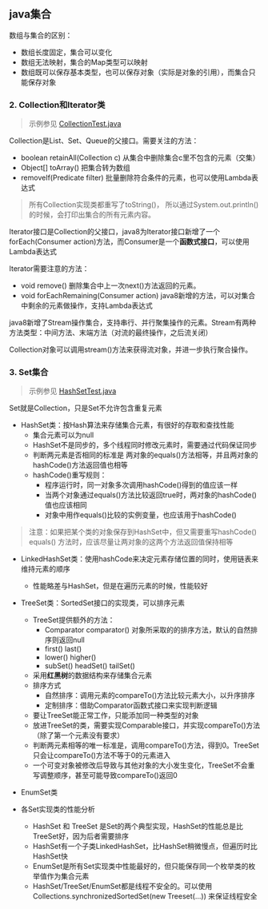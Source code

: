 ## java集合
数组与集合的区别：
- 数组长度固定，集合可以变化
- 数组无法映射，集合的Map类型可以映射
- 数组既可以保存基本类型，也可以保存对象（实际是对象的引用），而集合只能保存对象
### 2. Collection和Iterator类
> 示例参见 [CollectionTest.java](https://github.com/fancyChuan/java-learn/blob/master/javase/src/collection/CollectionTest.java)

Collection是List、Set、Queue的父接口。需要关注的方法：
- boolean retainAll(Collection c) 从集合中删除集合c里不包含的元素（交集）
- Object[] toArray() 把集合转为数组
- removeIf(Predicate filter) 批量删除符合条件的元素，也可以使用Lambda表达式

> 所有Collection实现类都重写了toString()， 所以通过System.out.println()的时候，会打印出集合的所有元素内容。

Iterator接口是Collection的父接口，java8为Iterator接口新增了一个forEach(Consumer action)方法，而Consumer是一个**函数式接口**，可以使用Lambda表达式

Iterator需要注意的方法：
- void remove() 删除集合中上一次next()方法返回的元素。
- void forEachRemaining(Consumer action) java8新增的方法，可以对集合中剩余的元素做操作，支持Lambda表达式

java8新增了Stream操作集合，支持串行、并行聚集操作的元素。Stream有两种方法类型：中间方法、末端方法（对流的最终操作，之后流关闭）

Collection对象可以调用stream()方法来获得流对象，并进一步执行聚合操作。

### 3. Set集合
>示例参见 [HashSetTest.java](https://github.com/fancyChuan/java-learn/blob/master/javase/src/collection/HashSetTest.java)

Set就是Collection，只是Set不允许包含重复元素

- HashSet类：按Hash算法来存储集合元素，有很好的存取和查找性能
    - 集合元素可以为null
    - HashSet不是同步的，多个线程同时修改元素时，需要通过代码保证同步
    - 判断两元素是否相同的标准是 两对象的equals()方法相等，并且两对象的hashCode()方法返回值也相等
    - hashCode()重写规则：
        - 程序运行时，同一对象多次调用hashCode()得到的值应该一样
        - 当两个对象通过equals()方法比较返回true时，两对象的hashCode()值也应该相同
        - 对象中用作equals()比较的实例变量，也应该用于hashCode()
> 注意：如果把某个类的对象保存到HashSet中，但又需要重写hashCode() equals() 方法时，应该尽量让两对象的这两个方法返回值保持相等

- LinkedHashSet类：使用hashCode来决定元素存储位置的同时，使用链表来维持元素的顺序
    - 性能略差与HashSet，但是在遍历元素的时候，性能较好

- TreeSet类：SortedSet接口的实现类，可以排序元素
    - TreeSet提供额外的方法：
        - Comparator comparator() 对象所采取的的排序方法，默认的自然排序则返回null
        - first() last() 
        - lower() higher()
        - subSet() headSet() tailSet()
    - 采用**红黑树**的数据结构来存储集合元素
    - 排序方式
        - 自然排序：调用元素的compareTo()方法比较元素大小，以升序排序
        - 定制排序：借助Comparator函数式接口来实现判断逻辑
    - 要让TreeSet能正常工作，只能添加同一种类型的对象
    - 放进TreeSet的类，需要实现Comparable接口，并实现compareTo()方法（除了第一个元素没有要求）
    - 判断两元素相等的唯一标准是，调用compareTo()方法，得到0。TreeSet只会让compareTo()方法不等于0的元素进入
    - 一个可变对象被修改后导致与其他对象的大小发生变化，TreeSet不会重写调整顺序，甚至可能导致compareTo()返回0
- EnumSet类
    
- 各Set实现类的性能分析
    - HashSet 和 TreeSet 是Set的两个典型实现，HashSet的性能总是比TreeSet好，因为后者需要排序
    - HashSet有一个子类LinkedHashSet，比HashSet稍微慢点，但遍历时比HashSet快
    - EnumSet是所有Set实现类中性能最好的，但只能保存同一个枚举类的枚举值作为集合元素
    - HashSet/TreeSet/EnumSet都是线程不安全的。可以使用 Collections.synchronizedSortedSet(new Treeset(...)) 来保证线程安全